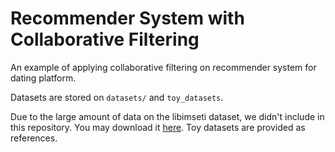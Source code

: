 # Recommender System with Collaborative Filtering

An example of applying collaborative filtering on recommender system for dating platform.

Datasets are stored on `datasets/` and `toy_datasets`.

Due to the large amount of data on the libimseti dataset, we didn't include in this repository. You may download it [here](https://networkrepository.com/rec-libimseti-dir.php). Toy datasets are provided as references.
